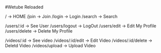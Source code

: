 #Wetube Reloaded



/ -> HOME
/join -> Join
/login -> Login
/search -> Search

/users/:id -> See User
/users/logout -> LogOut
/users/edit -> Edit My Profile
/users/delete -> Delete My Profile

/videos/:id -> See video
/videos/:id/edit -> Edit Video
/videos/:id/delete -> Deletd Video
/videos/upload -> Upload Video
